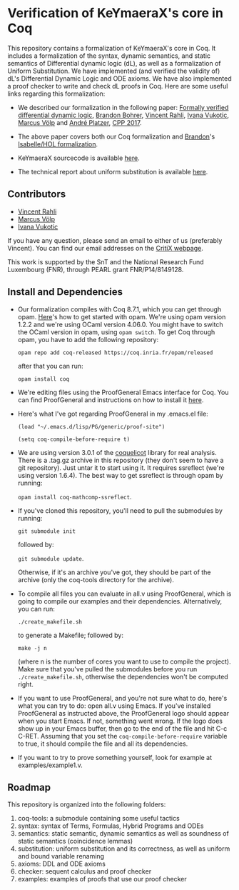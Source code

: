 Verification of KeYmaeraX's core in Coq
=======================================


This repository contains a formalization of KeYmaeraX's core in Coq.
It includes a formalization of the syntax, dynamic semantics, and
static semantics of Differential dynamic logic (dL), as well as a
formalization of Uniform Substitution.  We have implemented (and
verified the validity of) dL's Differential Dynamic Logic and ODE
axioms.  We have also implemented a proof checker to write and check
dL proofs in Coq.  Here are some useful links regarding this
formalization:

* We described our formalization in the following paper:
  [Formally verified differential dynamic logic](http://dx.doi.org/10.1145/3018610.3018616),
  [Brandon Bohrer](http://www.cs.cmu.edu/~bbohrer),
  [Vincent Rahli](http://wwwen.uni.lu/snt/people/vincent_rahli),
  [Ivana Vukotic](http://wwwen.uni.lu/snt/people/ivana_vukotic),
  [Marcus Völp](http://wwwen.uni.lu/snt/people/marcus_voelp)
  and [André Platzer](http://symbolaris.com),
  [CPP 2017](http://cpp2017.mpi-sws.org).

* The above paper covers both our Coq formalization and
  [Brandon](http://www.cs.cmu.edu/~bbohrer)'s
  [Isabelle/HOL formalization](https://github.com/LS-Lab/Isabelle-dL).

* KeYmaeraX sourcecode is available
[here](https://github.com/LS-Lab/KeYmaeraX-release).

* The technical report about uniform substitution is available
[here](http://arxiv.org/pdf/1601.06183.pdf).


Contributors
------------

* [Vincent Rahli](http://wwwen.uni.lu/snt/people/vincent_rahli)
* [Marcus Völp](http://wwwen.uni.lu/snt/people/marcus_voelp)
* [Ivana Vukotic](http://wwwen.uni.lu/snt/people/ivana_vukotic)

If you have any question, please send an email to either of us
(preferably Vincent).  You can find our email addresses on the [CritiX
webpage](http://wwwen.uni.lu/snt/research/critix/).

This work is supported by the SnT and the National Research Fund
Luxembourg (FNR), through PEARL grant FNR/P14/8149128.


Install and Dependencies
------------------------


* Our formalization compiles with Coq 8.7.1, which you can get through
opam.  [Here](https://opam.ocaml.org/doc/Usage.html)'s how to get
started with opam.  We're using opam version 1.2.2 and we're using
OCaml version 4.06.0.  You might have to switch the OCaml version in
opam, using `opam switch`.  To get Coq through opam, you have to add
the following repository:

    `opam repo add coq-released https://coq.inria.fr/opam/released`

    after that you can run:

    `opam install coq`

* We're editing files using the ProofGeneral Emacs interface for Coq.
You can find ProofGeneral and instructions on how to install it
[here](https://github.com/ProofGeneral/PG).

* Here's what I've got regarding ProofGeneral in my .emacs.el file:

   `(load "~/.emacs.d/lisp/PG/generic/proof-site")`

   `(setq coq-compile-before-require t)`

* We are using version 3.0.1 of the
[coquelicot](http://coquelicot.saclay.inria.fr/) library for real
analysis.  There is a .tag.gz archive in this repository (they don't
seem to have a git repository).  Just untar it to start using it.  It
requires ssreflect (we're using version 1.6.4).  The best way to get
ssreflect is through opam by running:

    `opam install coq-mathcomp-ssreflect`.

* If you've cloned this repository, you'll need to pull the submodules
by running:

    `git submodule init`

    followed by:

    `git submodule update`.

    Otherwise, if it's an archive you've got, they should be part of the
archive (only the coq-tools directory for the archive).

* To compile all files you can evaluate in all.v using ProofGeneral,
which is going to compile our examples and their dependencies.
Alternatively, you can run:

    `./create_makefile.sh`

    to generate a Makefile; followed by:

    `make -j n`

    (where n is the number of cores you want to use to compile the
project).  Make sure that you've pulled the submodules before you run
`./create_makefile.sh`, otherwise the dependencies won't be computed
right.

* If you want to use ProofGeneral, and you're not sure what to do,
here's what you can try to do: open all.v using Emacs.  If you've
installed ProofGeneral as instructed above, the ProofGeneral logo
should appear when you start Emacs.  If not, something went wrong.  If
the logo does show up in your Emacs buffer, then go to the end of the
file and hit C-c C-RET.  Assuming that you set the
`coq-compile-before-require` variable to true, it should compile the
file and all its dependencies.

* If you want to try to prove something yourself, look for example
at examples/example1.v.


Roadmap
-------


This repository is organized into the following folders:

1. coq-tools: a submodule containing some useful tactics
2. syntax: syntax of Terms, Formulas, Hybrid Programs and ODEs
3. semantics: static semantic, dynamic semantics as well as
     soundness of static semantics (coincidence lemmas)
4. substitution: uniform substitution and its
     correctness, as well as uniform and bound
     variable renaming
5. axioms: DDL and ODE axioms
6. checker: sequent calculus and proof checker
6. examples: examples of proofs that use our proof checker
